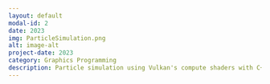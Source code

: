 ```yaml
---
layout: default
modal-id: 2
date: 2023
img: ParticleSimulation.png
alt: image-alt
project-date: 2023
category: Graphics Programming
description: Particle simulation using Vulkan's compute shaders with C++ and ImGui for interactions.
---
```

